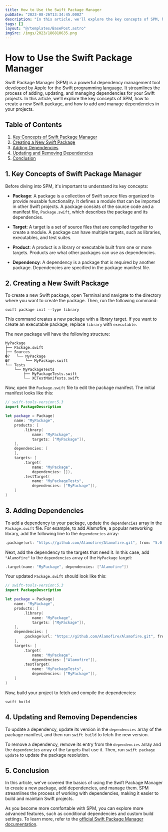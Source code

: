 ```yaml
---
title: How to Use the Swift Package Manager
pubDate: "2023-08-26T13:34:45.000Z"
description: "In this article, we'll explore the key concepts of SPM, how to create a new Swift package, and how to add and manage dependencies in your projects"
tags: []
layout: "@/templates/BasePost.astro"
imgSrc: /imgs/2023/186810635.png
---
```

# How to Use the Swift Package Manager

Swift Package Manager (SPM) is a powerful dependency management tool developed by Apple for the Swift programming language. It streamlines the process of adding, updating, and managing dependencies for your Swift projects. In this article, we'll explore the key concepts of SPM, how to create a new Swift package, and how to add and manage dependencies in your projects.

## Table of Contents

1. [Key Concepts of Swift Package Manager](#key-concepts)
2. [Creating a New Swift Package](#creating-package)
3. [Adding Dependencies](#adding-dependencies)
4. [Updating and Removing Dependencies](#updating-removing)
5. [Conclusion](#conclusion)

<a name="key-concepts"></a>
## 1. Key Concepts of Swift Package Manager

Before diving into SPM, it's important to understand its key concepts:

- **Package**: A package is a collection of Swift source files organized to provide reusable functionality. It defines a module that can be imported in other Swift projects. A package consists of the source code and a manifest file, `Package.swift`, which describes the package and its dependencies.

- **Target**: A target is a set of source files that are compiled together to create a module. A package can have multiple targets, such as libraries, executables, and test suites.

- **Product**: A product is a library or executable built from one or more targets. Products are what other packages can use as dependencies.

- **Dependency**: A dependency is a package that is required by another package. Dependencies are specified in the package manifest file.

<a name="creating-package"></a>
## 2. Creating a New Swift Package

To create a new Swift package, open Terminal and navigate to the directory where you want to create the package. Then, run the following command:

```
swift package init --type library
```

This command creates a new package with a library target. If you want to create an executable package, replace `library` with `executable`.

The new package will have the following structure:

```
MyPackage
├── Package.swift
├── Sources
�?   └── MyPackage
�?       └── MyPackage.swift
└── Tests
    └── MyPackageTests
        ├── MyPackageTests.swift
        └── XCTestManifests.swift
```

Now, open the `Package.swift` file to edit the package manifest. The initial manifest looks like this:

```swift
// swift-tools-version:5.3
import PackageDescription

let package = Package(
    name: "MyPackage",
    products: [
        .library(
            name: "MyPackage",
            targets: ["MyPackage"]),
    ],
    dependencies: [
    ],
    targets: [
        .target(
            name: "MyPackage",
            dependencies: []),
        .testTarget(
            name: "MyPackageTests",
            dependencies: ["MyPackage"]),
    ]
)
```

<a name="adding-dependencies"></a>
## 3. Adding Dependencies

To add a dependency to your package, update the `dependencies` array in the `Package.swift` file. For example, to add Alamofire, a popular networking library, add the following line to the `dependencies` array:

```swift
.package(url: "https://github.com/Alamofire/Alamofire.git", from: "5.0.0")
```

Next, add the dependency to the targets that need it. In this case, add `"Alamofire"` to the `dependencies` array of the `MyPackage` target:

```swift
.target(name: "MyPackage", dependencies: ["Alamofire"])
```

Your updated `Package.swift` should look like this:

```swift
// swift-tools-version:5.3
import PackageDescription

let package = Package(
    name: "MyPackage",
    products: [
        .library(
            name: "MyPackage",
            targets: ["MyPackage"]),
    ],
    dependencies: [
        .package(url: "https://github.com/Alamofire/Alamofire.git", from: "5.0.0"),
    ],
    targets: [
        .target(
            name: "MyPackage",
            dependencies: ["Alamofire"]),
        .testTarget(
            name: "MyPackageTests",
            dependencies: ["MyPackage"]),
    ]
)
```

Now, build your project to fetch and compile the dependencies:

```
swift build
```

<a name="updating-removing"></a>
## 4. Updating and Removing Dependencies

To update a dependency, update its version in the `dependencies` array of the package manifest, and then run `swift build` to fetch the new version.

To remove a dependency, remove its entry from the `dependencies` array and the `dependencies` array of the targets that use it. Then, run `swift package update` to update the package resolution.

<a name="conclusion"></a>
## 5. Conclusion

In this article, we've covered the basics of using the Swift Package Manager to create a new package, add dependencies, and manage them. SPM streamlines the process of working with dependencies, making it easier to build and maintain Swift projects.

As you become more comfortable with SPM, you can explore more advanced features, such as conditional dependencies and custom build settings. To learn more, refer to the [official Swift Package Manager documentation](https://swift.org/package-manager/).
